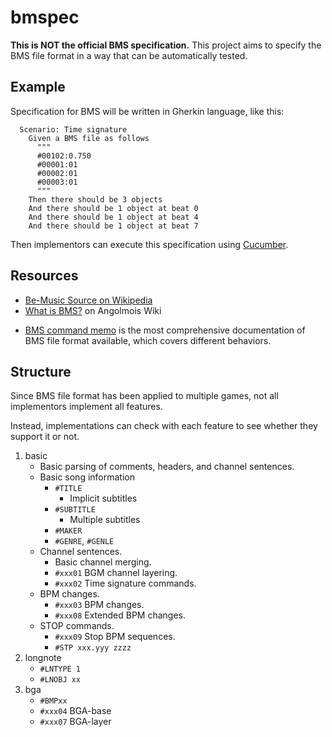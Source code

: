 bmspec
======

__This is NOT the official BMS specification.__
This project aims to specify the BMS file format in a way that can be automatically tested.


Example
-------

Specification for BMS will be written in Gherkin language, like this:

```cucumber
  Scenario: Time signature
    Given a BMS file as follows
      """
      #00102:0.750
      #00001:01
      #00002:01
      #00003:01
      """
    Then there should be 3 objects
    And there should be 1 object at beat 0
    And there should be 1 object at beat 4
    And there should be 1 object at beat 7
```

Then implementors can execute this specification using [Cucumber](http://cukes.info/).



Resources
---------

- [Be-Music Source on Wikipedia](http://en.wikipedia.org/wiki/Be-Music_Source)
- [What is BMS?](https://github.com/lifthrasiir/angolmois/wiki/What-is-BMS%3F) on Angolmois Wiki
* [BMS command memo](http://hitkey.nekokan.dyndns.info/cmds.htm) is the most comprehensive documentation of BMS file format available, which covers different behaviors.


Structure
---------

Since BMS file format has been applied to multiple games,
not all implementors implement all features.

Instead, implementations can check with each feature to see whether they support it or not.


1. basic
    - Basic parsing of comments, headers, and channel sentences.
    - Basic song information
        - `#TITLE`
            - Implicit subtitles
        - `#SUBTITLE`
            - Multiple subtitles
        - `#MAKER`
        - `#GENRE`, `#GENLE`
    - Channel sentences.
        - Basic channel merging.
        - `#xxx01` BGM channel layering.
        - `#xxx02` Time signature commands.
    - BPM changes.
        - `#xxx03` BPM changes.
        - `#xxx08` Extended BPM changes.
    - STOP commands.
        - `#xxx09` Stop BPM sequences.
        - `#STP xxx.yyy zzzz`
2. longnote
    - `#LNTYPE 1`
    - `#LNOBJ xx`
3. bga
    - `#BMPxx`
    - `#xxx04` BGA-base
    - `#xxx07` BGA-layer

